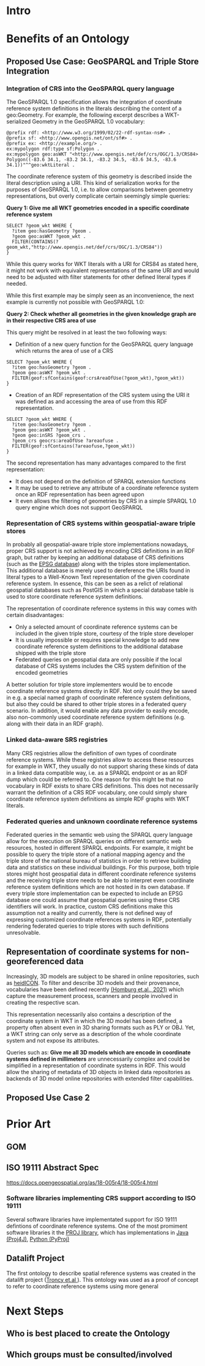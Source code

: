 # Intro

# Benefits of an Ontology

## Proposed Use Case: GeoSPARQL and Triple Store Integration

### Integration of CRS into the GeoSPARQL query language

The GeoSPARQL 1.0 specification allows the integration of coordinate reference system definitions in the literals describing the content of a geo:Geometry.
For example, the following excerpt describes a WKT-serialized Geometry in the GeoSPARQL 1.0 vocabulary:

```turtle
@prefix rdf: <http://www.w3.org/1999/02/22-rdf-syntax-ns#> . 
@prefix sf: <http://www.opengis.net/ont/sf#> . 
@prefix ex: <http://example.org/> . 
ex:mypolygon rdf:type sf:Polygon .
ex:mypolygon geo:asWKT "<http://www.opengis.net/def/crs/OGC/1.3/CRS84> Polygon((-83.6 34.1, -83.2 34.1, -83.2 34.5, -83.6 34.5, -83.6 34.1))"^^geo:wktLiteral .
```
The coordinate reference system of this geometry is described inside the literal description using a URI.
This kind of serialization works for the purposes of GeoSPARQL 1.0, i.e. to allow comparisons between geometry representations, but overly complicate certain seemingly simple queries:

**Query 1: Give me all WKT geometries encoded in a specific coordinate reference system**
```sparql
SELECT ?geom_wkt WHERE {
  ?item geo:hasGeometry ?geom .
  ?geom geo:asWKT ?geom_wkt .
  FILTER(CONTAINS(?geom_wkt,"http://www.opengis.net/def/crs/OGC/1.3/CRS84"))
}
```
While this query works for WKT literals with a URI for CRS84 as stated here, it might not work with equivalent representations of the same URI and would need to be adjusted with filter statements for other defined literal types if needed.

While this first example may be simply seen as an inconvenience, the next example is currently not possible with GeoSPARQL 1.0:

**Query 2: Check whether all geometries in the given knowledge graph are in their respective CRS area of use**

This query might be resolved in at least the two following ways:
* Definition of a new query function for the GeoSPARQL query language which returns the area of use of a CRS
```sparql
SELECT ?geom_wkt WHERE {
  ?item geo:hasGeometry ?geom .
  ?geom geo:asWKT ?geom_wkt .
  FILTER(geof:sfContains(geof:crsAreaOfUse(?geom_wkt),?geom_wkt))
}
```
* Creation of an RDF representation of the CRS system using the URI it was defined as and accessing the area of use from this RDF representation.
```turtle
SELECT ?geom_wkt WHERE {
  ?item geo:hasGeometry ?geom .
  ?geom geo:asWKT ?geom_wkt .
  ?geom geo:inSRS ?geom_crs .
  ?geom_crs geocrs:areaOfUse ?areaofuse .
  FILTER(geof:sfContains(?areaofuse,?geom_wkt))
}
```

The second representation has many advantages compared to the first representation:
* It does not depend on the definition of SPARQL extension functions
* It may be used to retrieve any attribute of a coordinate reference system once an RDF representation has been agreed upon
* It even allows the filtering of geometries by CRS in a simple SPARQL 1.0 query engine which does not support GeoSPARQL

### Representation of CRS systems within geospatial-aware triple stores 
In probably all geospatial-aware triple store implementations nowadays, proper CRS support is not achieved by encoding CRS definitions in an RDF graph, but rather by keeping an additional database of CRS definitions (such as the [EPSG database](https://epsg.org/)) along with the triples store implementation.
This additional database is merely used to dereference the URIs found in literal types to a Well-Known Text representation of the given coordinate reference system.
In essence, this can be seen as a relict of relational geospatial databases such as PostGIS in which a special database table is used to store coordinate reference system definitions.

The representation of coordinate reference systems in this way comes with certain disadvantages:
* Only a selected amount of coordinate reference systems can be included in the given triple store, courtesy of the triple store developer
* It is usually impossible or requires special knowledge to add new coordinate reference system definitions to the additional database shipped with the triple store
* Federated queries on geospatial data are only possible if the local database of CRS systems includes the CRS system definition of the encoded geometries

A better solution for triple store implementers would be to encode coordinate reference systems directly in RDF.
Not only could they be saved in e.g. a special named graph of coordinate reference system definitions, but also they could be shared to other triple stores in a federated query scenario.
In addition, it would enable any data provider to easily encode, also non-commonly used coordinate reference system definitions (e.g. along with their data in an RDF graph).

### Linked data-aware SRS registries

Many CRS reqistries allow the definition of own types of coordinate reference systems. While these registries allow to access these resources for example in WKT, they usually do not support sharing these kinds of data in a linked data compatible way, i.e. as a SPARQL endpoint or as an RDF dump which could be referred to.
One reason for this might be that no vocabulary in RDF exists to share CRS definitions. 
This does not necessarily warrant the definition of a CRS RDF vocabulary, one could simply share coordinate reference system definitions as simple RDF graphs with WKT literals.  

### Federated queries and unknown coordinate reference systems

Federated queries in the semantic web using the SPARQL query language allow for the execution on SPARQL queries on different semantic web resources, hosted in different SPARQL endpoints. For example, it might be possible to query the triple store of a national mapping agency and the triple store of the national bureau of statistics in order to retrieve building data and statistics on these individual buildings.
For this purpose, both triple stores might host geospatial data in different coordinate reference systems and the receiving triple store needs to be able to interpret even coordinate reference system definitions which are not hosted in its own database.
If every triple store implementation can be expected to include an EPSG database one could assume that geospatial queries using these CRS identifiers will work. 
In practice, custom CRS definitions make this assumption not a reality and currently, there is not defined way of expressing customized coordinate references systems in RDF, potentially rendering federated queries to triple stores with such definitions unresolvable.


## Representation of coordinate systems for non-georeferenced data

Increasingly, 3D models are subject to be shared in online repositories, such as [heidICON](https://heidicon.ub.uni-heidelberg.de/).
To filter and describe 3D models and their provenance, vocabularies have been defined recently [(Homburg et.al., 2021)](http://doi.org/10.1186/s40494-021-00561-w) which capture the measurement process, scanners and people involved in creating the respective scan.

This representation necessarily also contains a description of the coordinate system in WKT in which the 3D model has been defined, a property often absent even in 3D sharing formats such as PLY or OBJ.
Yet, a WKT string can only serve as a description of the whole coordinate system and not expose its attributes.

Queries such as:
**Give me all 3D models which are encode in coordinate systems defined in millimeters**
are unnecessarily complex and could be simplified in a representation of coordinate systems in RDF.
This would allow the sharing of metadata of 3D objects in linked data repositories as backends of 3D model online repositories with extended filter capabilities.


## Proposed Use Case 2

# Prior Art

## GOM

## ISO 19111 Abstract Spec

https://docs.opengeospatial.org/as/18-005r4/18-005r4.html

### Software libraries implementing CRS support according to ISO 19111

Several software libraries have implementated support for ISO 19111 defintions of coordinate reference systems. One of the most promiment software libraries it the [PROJ library](https://proj.org), which has implementations in [Java (Proj4J)](https://github.com/locationtech/proj4j), [Python (PyProj)](https://github.com/pyproj4/pyproj)

## Datalift Project

The first ontology to describe spatial reference systems was created in the datalift project ([Troncy et.al ](https://citeseerx.ist.psu.edu/viewdoc/download?doi=10.1.1.708.2684&rep=rep1&type=pdf)).
This ontology was used as a proof of concept to refer to coordinate reference systems using more general 

# Next Steps

## Who is best placed to create the Ontology

## Which groups must be consulted/involved
